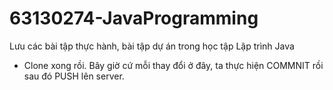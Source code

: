 # 63130274-JavaProgramming
Lưu các bài tập thực hành, bài tập dự án trong học tập Lập trình Java
- Clone xong rồi. Bây giờ cứ mỗi thay đổi ở đây, ta thực hiện COMMNIT rồi sau đó PUSH lên server.